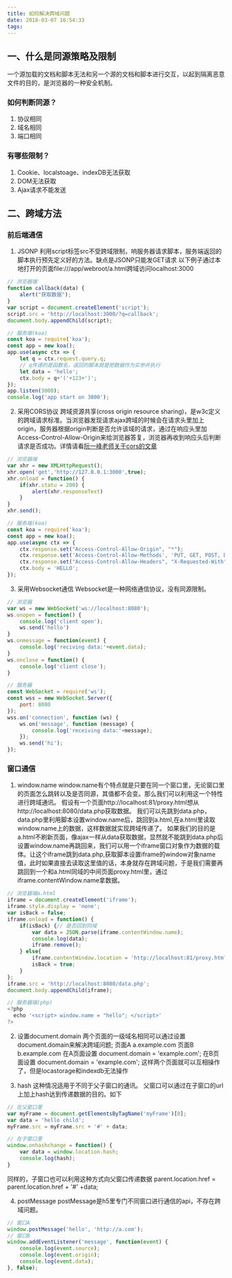 ```yaml
---
title: 如何解决跨域问题
date: 2018-03-07 16:54:33
tags:
---
```

## 一、什么是同源策略及限制
一个源加载的文档和脚本无法和另一个源的文档和脚本进行交互，以起到隔离恶意文件的目的，是浏览器的一种安全机制。
### 如何判断同源？
1. 协议相同
2. 域名相同
3. 端口相同

### 有哪些限制？
1. Cookie、localstoage、indexDB无法获取
2. DOM无法获取
3. Ajax请求不能发送
<!-- more -->

## 二、跨域方法
### 前后端通信
1. JSONP
利用script标签src不受跨域限制，响服务器请求脚本，服务端返回的脚本执行预先定义好的方法。缺点是JSONP只能发GET请求
以下例子通过本地打开的页面file:///app/webroot/a.html跨域访问localhost:3000
```javascript
// 浏览器端
function callback(data) {
    alert("获取数据");
}
var script = document.createElement('script');
script.src = 'http://localhost:3000/?q=callback';
document.body.appendChild(script); 

// 服务端(koa)
const koa = require('koa');
const app = new koa();
app.use(async ctx => {
    let q = ctx.request.query.q;
    // q传递的是函数名，返回的脚本就是把数据作为实参并执行
    let data = 'hello';
    ctx.body = q+'('+123+')';
});
app.listen(3000);
console.log('app start on 3000');
```

2. 采用CORS协议
跨域资源共享(cross origin resource sharing)，是w3c定义的跨域请求标准。当浏览器发现请求ajax跨域的时候会在请求头里加上origin，服务器根据origin判断是否允许该域的请求，通过在响应头里加Access-Control-Allow-Origin来给浏览器答复，浏览器再收到响应头后判断请求是否成功。详情请看[阮一峰老师关于cors的文章](http://www.ruanyifeng.com/blog/2016/04/cors.html)
```javascript
// 浏览器端
var xhr = new XMLHttpRequest();
xhr.open('get','http://127.0.0.1:3000',true);
xhr.onload = function() {
    if(xhr.statu = 200) {
        alert(xhr.responseText)
    }
}
xhr.send();

// 服务端(koa)
const koa = require('koa');
const app = new koa();
app.use(async ctx => {
    ctx.response.set("Access-Control-Allow-Origin", "*");
    ctx.response.set('Access-Control-Allow-Methods', 'PUT, GET, POST, DELETE, OPTIONS');
    ctx.response.set("Access-Control-Allow-Headers", "X-Requested-With");
    ctx.body = 'HELLO';
});
```
3. 采用Websocket通信
Websocket是一种网络通信协议，没有同源限制。
```javascript
// 浏览器
var ws = new WebSocket('ws://localhost:8080');
ws.onopen = function() {
    console.log('client open');
    ws.send('hello')
}
ws.onmessage = function(event) {
    console.log('reciving data:'+event.data);
}
ws.onclose = function() {
    console.log('client close');
}

// 服务器
const WebSocket = require('ws');
const wss = new WebSocket.Server({
    port: 8080
});
wss.on('connection', function (ws) {
    ws.on('message', function (message) {
        console.log('receiving data:'+message);
    });
    ws.send('hi');
});
```

### 窗口通信
1. window.name
window.name有个特点就是只要在同一个窗口里，无论窗口里的页面怎么跳转以及是否同源，其值都不会变。那么我们可以利用这一个特性进行跨域通讯。
假设有一个页面http://localhost:81/proxy.html想从http://localhost:8080/data.php获取数据。
我们可以先跳到data.php，data.php里利用脚本设置window.name后，跳回到a.html,在a.html里读取window.name上的数据，这样数据就实现跨域传递了。
如果我们的目的是a.html不刷新页面，像ajax一样从data获取数据，显然就不能跳到data.php后设置window.name再跳回来，我们可以用一个iframe窗口对象作为数据的载体。让这个iframe跳到data.php,获取脚本设置iframe的window对象name值，此时如果直接去读取这里值的话，本身就存在跨域问题，于是我们需要再跳回到一个和a.html同域的中间页面proxy.html里，通过iframe.contentWindow.name拿数据。
```javascript
// 浏览器端a.html
iframe = document.createElement('iframe');
iframe.style.display = 'none';
var isBack = false;
iframe.onload = function() {
    if(isBack) {// 是否回到同域
        var data = JSON.parse(iframe.contentWindow.name);
        console.log(data);
        iframe.remove();
    } else{
        iframe.contentWindow.location = 'http://localhost:81/proxy.html';
        isBack = true;
    }
};
iframe.src = 'http://localhost:8080/data.php';
document.body.appendChild(iframe);

// 服务器端(php)
<?php
  echo '<script> window.name = "hello"; </script>'
?>
```
2. 设置document.domain
两个页面的一级域名相同可以通过设置document.domain来解决跨域问题;
页面A a.example.com
页面B b.example.com
在A页面设置 document.domain = 'example.com';
在B页面设置 document.domain = 'example.com';
这样两个页面就可以互相操作了，但是locastorage和indexdb无法操作

3. hash
这种情况适用于不同于父子窗口的通讯。
父窗口可以通过在子窗口的url上加上hash达到传递数据的目的。如下
```javascript
// 在父窗口里
var myFrame = document.getElementsByTagName('myFrame')[0];
var data = 'hello child';
myFrame.src = myFrame.src + '#' + data;

// 在子窗口里
window.onhashchange = function() {
    var data = window.location.hash;
    console.log(hash);
}
```
同样的，子窗口也可以利用这种方式向父窗口传递数据 parent.location.href = parent.location.href + '#' +data;

4. postMessage
postMessage是h5里专门不同窗口进行通信的api，不存在跨域问题。
```javascript
// 窗口A
window.postMessage('hello', 'http://a.com');
// 窗口B
window.addEventListener('message', function(event) {
    console.log(event.source);
    console.log(event.origin);
    console.log(event.data);
}, false);
```
